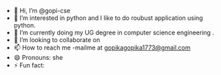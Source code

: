 - 👋 Hi, I’m @gopi-cse
- 👀 I’m interested in python and I like to do roubust application using python.
- 🌱 I’m currently doing my UG degree in computer science engineering .
- 💞️ I’m looking to collaborate on 
- 📫 How to reach me -mailme at gopikagopika1773@gmail.com
- 😄 Pronouns: she
- ⚡ Fun fact: 

<!---
gopi-cse/gopi-cse is a ✨ special ✨ repository because its `README.md` (this file) appears on your GitHub profile.
You can click the Preview link to take a look at your changes.
--->
